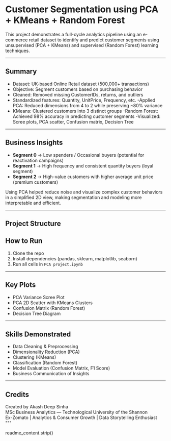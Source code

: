 
# Customer Segmentation using PCA + KMeans + Random Forest

This project demonstrates a full-cycle analytics pipeline using an e-commerce retail dataset to identify and predict customer segments using unsupervised (PCA + KMeans) and supervised (Random Forest) learning techniques.

---

## Summary

- Dataset: UK-based Online Retail dataset (500,000+ transactions)
- Objective: Segment customers based on purchasing behavior
- Cleaned: Removed missing CustomerIDs, returns, and outliers
- Standardized features: Quantity, UnitPrice, Frequency, etc.
-Applied PCA: Reduced dimensions from 4 to 2 while preserving ~80% variance
- KMeans: Clustered customers into 3 distinct groups
-Random Forest: Achieved 98% accuracy in predicting customer segments
-Visualized: Scree plots, PCA scatter, Confusion matrix, Decision Tree

---

## Business Insights

- **Segment 0** → Low spenders / Occasional buyers (potential for reactivation campaigns)
- **Segment 1** → High frequency and consistent quantity buyers (loyal segment)
- **Segment 2** → High-value customers with higher average unit price (premium customers)

Using PCA helped reduce noise and visualize complex customer behaviors in a simplified 2D view, making segmentation and modeling more interpretable and efficient.

---

## Project Structure

##  How to Run

1. Clone the repo
2. Install dependencies (pandas, sklearn, matplotlib, seaborn)
3. Run all cells in `PCA project.ipynb`

---

## Key Plots

- PCA Variance Scree Plot
- PCA 2D Scatter with KMeans Clusters
- Confusion Matrix (Random Forest)
- Decision Tree Diagram

---

## Skills Demonstrated

- Data Cleaning & Preprocessing
- Dimensionality Reduction (PCA)
- Clustering (KMeans)
- Classification (Random Forest)
- Model Evaluation (Confusion Matrix, F1 Score)
- Business Communication of Insights

---

## Credits

Created by Akash Deep Sinha  
MSc Business Analytics — Technological University of the Shannon  
Ex-Zomato | Analytics & Consumer Growth | Data Storytelling Enthusiast  
"""

readme_content.strip()
